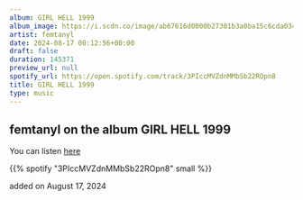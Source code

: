 ```yaml
---
album: GIRL HELL 1999
album_image: https://i.scdn.co/image/ab67616d0000b27301b3a0ba15c6cda034f2d4fe
artist: femtanyl
date: 2024-08-17 00:12:56+00:00
draft: false
duration: 145371
preview_url: null
spotify_url: https://open.spotify.com/track/3PIccMVZdnMMbSb22ROpn8
title: GIRL HELL 1999
type: music
---
```



## femtanyl on the album GIRL HELL 1999

You can listen [here](https://open.spotify.com/track/3PIccMVZdnMMbSb22ROpn8)

{{% spotify "3PIccMVZdnMMbSb22ROpn8" small %}}

added on August 17, 2024
